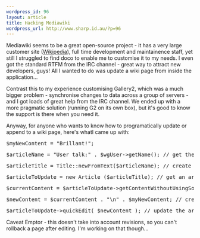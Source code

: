 ```yaml
--- 
wordpress_id: 96
layout: article
title: Hacking Mediawiki
wordpress_url: http://www.sharp.id.au/?p=96
---
```

Mediawiki seems to be a great open-source project - it has a very large customer site (<a href="http://www.wikipedia.org">Wikipedia</a>), full time development and maintainence staff, yet still I struggled to find doco to enable me to customise it to my needs. I even got the standard RTFM from the IRC channel - great way to attract new developers, guys! All I wanted to do was update a wiki page from inside the application...

Contrast this to my experience customising Gallery2, which was a much bigger problem - synchronise changes to data across a group of servers - and I got loads of great help from the IRC channel. We ended up with a more pragmatic solution (running G2 on its own box), but it's good to know the support is there when you need it.

Anyway, for anyone who wants to know how to programatically update or append to a wiki page, here's whatI came up with:


<pre>$myNewContent = "Brillant!";</pre>

<pre>$articleName = "User_talk:" . $wgUser->getName(); // get the user talk page for the logged in user</pre>
<pre>$articleTitle = Title::newFromText($articleName); // create a wiki title name from the friendly name</pre>
<pre>$articleToUpdate = new Article ($articleTitle); // get an article instance</pre>

<pre>$currentContent = $articleToUpdate->getContentWithoutUsingSoManyDamnGlobals(); // i love comedy function names :-(
</pre>
<pre>$newContent = $currentContent . "\n" . $myNewContent; // create page content</pre>

<pre>$articleToUpdate->quickEdit( $newContent ); // update the article with the new content</pre>


Caveat Emptor - this doesn't take into account revisions, so you can't rollback a page after editing. I'm working on that though...
